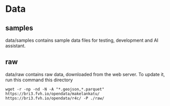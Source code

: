 # Data

## samples

data/samples contains sample data files for testing, development and AI assistant.

## raw

data/raw contains raw data, downloaded from the web server. 
To update it, run this command this directory

```
wget -r -np -nd -N -A "*.geojson,*.parquet" https://bri3.fvh.io/opendata/makelankatu/ https://bri3.fvh.io/opendata/r4c/ -P ./raw/
```
